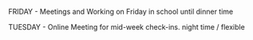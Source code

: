 FRIDAY  -  Meetings and Working on Friday in school until dinner time

TUESDAY - Online Meeting for mid-week check-ins. night time / flexible

